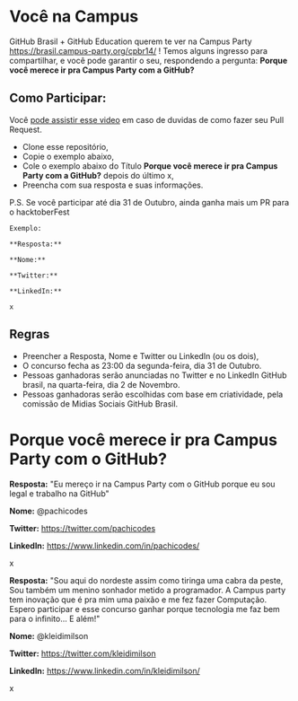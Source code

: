 # Você na Campus
GitHub Brasil + GitHub Education querem te ver na Campus Party https://brasil.campus-party.org/cpbr14/ !
Temos alguns ingresso para compartilhar, e você pode garantir o seu, respondendo a pergunta: **Porque você merece ir pra Campus Party com a GitHub?**

## Como Participar: 
Você [pode assistir esse video]([https://www.loom.com/share/336da373673c4ddb863909c322e78a11](https://www.loom.com/share/6e781637cb0b4c36b3089054d20183f3)) em caso de duvidas de como fazer seu Pull Request.
- Clone esse repositório,
- Copie  o exemplo abaixo, 
- Cole o exemplo abaixo do Título **Porque você merece ir pra Campus Party com a GitHub?** depois do último x,
- Preencha com sua resposta e suas informações.

P.S. Se você participar até dia 31 de Outubro, ainda ganha mais um PR para o hacktoberFest

```
Exemplo:

**Resposta:** 

**Nome:**

**Twitter:**

**LinkedIn:** 

x

```
## Regras
- Preencher a Resposta,  Nome e Twitter ou LinkedIn (ou os dois),
- O concurso fecha as 23:00 da segunda-feira, dia 31 de Outubro.
- Pessoas ganhadoras serão anunciadas no Twitter e no LinkedIn GitHub brasil, na quarta-feira,  dia 2 de Novembro.
- Pessoas ganhadoras serão escolhidas com base em criatividade, pela comissão de Midias Sociais GitHub Brasil.

# Porque você merece ir pra Campus Party com o GitHub?
**Resposta:** "Eu mereço ir na Campus Party com o GitHub porque eu sou legal e trabalho na GitHub" 

**Nome:** @pachicodes 

**Twitter:** https://twitter.com/pachicodes

**LinkedIn:**  https://www.linkedin.com/in/pachicodes/

x

**Resposta:** "Sou aqui do nordeste assim como tiringa uma cabra da peste, Sou também um menino sonhador metido a programador. A Campus party tem inovação que é pra mim uma paixão e me fez fazer Computação. Espero participar e esse concurso ganhar porque tecnologia me faz bem para o infinito... E além!" 

**Nome:** @kleidimilson 

**Twitter:** https://twitter.com/kleidimilson

**LinkedIn:**  https://www.linkedin.com/in/kleidimilson/

x



